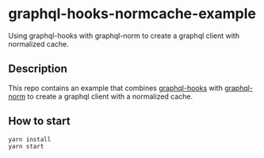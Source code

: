 # graphql-hooks-normcache-example

Using graphql-hooks with graphql-norm to create a graphql client with normalized cache.

## Description

This repo contains an example that combines [graphql-hooks](https://www.npmjs.com/package/graphql-hooks) with [graphql-norm](https://www.npmjs.com/package/graphql-norm) to create a graphql client with a normalized cache.

## How to start

```
yarn install
yarn start
```
